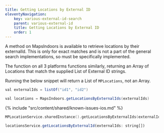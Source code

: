 ```yaml
---
title: Getting Locations by External ID
eleventyNavigation:
    key: various-external-id-search
    parent: various-external-id
    title: Getting Locations by External ID
    order: 1
---
```




A method on MapsIndoors is available to retrieve locations by their externalId. This is only for exact matches and is not a part of the general search implementations, so must be specifically implemented.

The function on all 3 platforms functions similarly, returning an Array of Locations that match the supplied List of External ID strings.

<mi-tabs>
<mi-tab label="Android" tab-for="android"></mi-tab>
<mi-tab label="iOS" tab-for="ios"></mi-tab>
<mi-tab label="Web" tab-for="web"></mi-tab>
<mi-tab-panel id="android">

Running the below snippet will return a List of `MPLocations`, not an Array.

```java
val externalIds = listOf("id1", "id2")

val locations = MapsIndoors.getLocationsByExternalIds(externalIds)
```

</mi-tab-panel>
<mi-tab-panel id="ios">

<!-- Known Issues -->
{% include "src/content/shared/known-issues-ios.md" %}

```swift
MPLocationService.sharedInstance().getLocationsByExternalIds(externalIds)
```

</mi-tab-panel>
<mi-tab-panel id="web">

```js
locationsService.getLocationsByExternalId(externalIds: string[])
```

</mi-tab-panel>
</mi-tabs>
